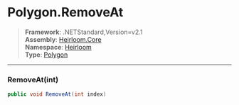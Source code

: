 # Polygon.RemoveAt

> **Framework**: .NETStandard,Version=v2.1  
> **Assembly**: [Heirloom.Core][0]  
> **Namespace**: [Heirloom][0]  
> **Type**: [Polygon][1]

--------------------------------------------------------------------------------

### RemoveAt(int)

```cs
public void RemoveAt(int index)
```

[0]: ../Heirloom.Core.md
[1]: Heirloom.Polygon.md

